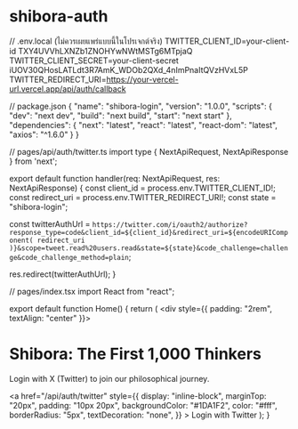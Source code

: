 # shibora-auth
// .env.local (ไม่ควรเผยแพร่แบบนี้ในโปรเจกต์จริง)
TWITTER_CLIENT_ID=your-client-id TXY4UVVhLXNZb1ZNOHYwNWtMSTg6MTpjaQ
TWITTER_CLIENT_SECRET=your-client-secret iUOV30QHosLATLdt3R7AmK_WDOb2QXd_4nImPnaItQVzHVxL5P
TWITTER_REDIRECT_URI=https://your-vercel-url.vercel.app/api/auth/callback

// package.json
{
  "name": "shibora-login",
  "version": "1.0.0",
  "scripts": {
    "dev": "next dev",
    "build": "next build",
    "start": "next start"
  },
  "dependencies": {
    "next": "latest",
    "react": "latest",
    "react-dom": "latest",
    "axios": "^1.6.0"
  }
}

// pages/api/auth/twitter.ts
import type { NextApiRequest, NextApiResponse } from 'next';

export default function handler(req: NextApiRequest, res: NextApiResponse) {
  const client_id = process.env.TWITTER_CLIENT_ID!;
  const redirect_uri = process.env.TWITTER_REDIRECT_URI!;
  const state = "shibora-login";

  const twitterAuthUrl = `https://twitter.com/i/oauth2/authorize?response_type=code&client_id=${client_id}&redirect_uri=${encodeURIComponent(
    redirect_uri
  )}&scope=tweet.read%20users.read&state=${state}&code_challenge=challenge&code_challenge_method=plain`;

  res.redirect(twitterAuthUrl);
}

// pages/index.tsx
import React from "react";

export default function Home() {
  return (
    <div style={{ padding: "2rem", textAlign: "center" }}>
      <h1>Shibora: The First 1,000 Thinkers</h1>
      <p>Login with X (Twitter) to join our philosophical journey.</p>
      <a
        href="/api/auth/twitter"
        style={{
          display: "inline-block",
          marginTop: "20px",
          padding: "10px 20px",
          backgroundColor: "#1DA1F2",
          color: "#fff",
          borderRadius: "5px",
          textDecoration: "none",
        }}
      >
        Login with Twitter
      </a>
    </div>
  );
}
